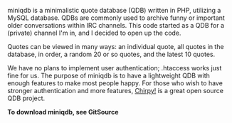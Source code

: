 miniqdb is a minimalistic quote database (QDB) written in PHP, utilizing a MySQL database. QDBs are commonly used to archive funny or important older conversations within IRC channels. This code started as a QDB for a (private) channel I'm in, and I decided to open up the code.

Quotes can be viewed in many ways: an individual quote, all quotes in the database, in order, a random 20 or so quotes, and the latest 10 quotes.

We have no plans to implement user authentication; .htaccess works just fine for us. The purpose of miniqdb is to have a lightweight QDB with enough features to make most people happy. For those who wish to have stronger authentication and more features, [Chirpy!](http://chirpy.sourceforge.net/) is a great open source QDB project.

**To download miniqdb, see GitSource**